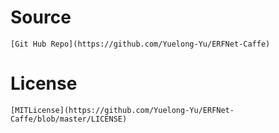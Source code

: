 # Source 
    [Git Hub Repo](https://github.com/Yuelong-Yu/ERFNet-Caffe)
# License
    [MITLicense](https://github.com/Yuelong-Yu/ERFNet-Caffe/blob/master/LICENSE)